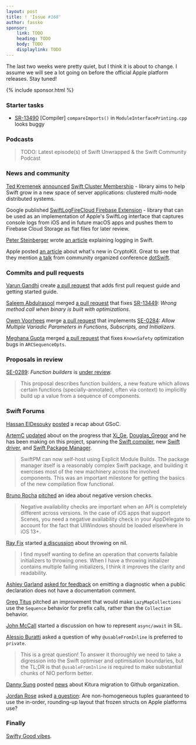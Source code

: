 ```yaml
---
layout: post
title: ! 'Issue #168'
author: fassko
sponsor:
    link: TODO
    heading: TODO
    body: TODO
    displaylink: TODO
---
```


The last two weeks were pretty quiet, but I think it is about to change. I assume we will see a lot going on before the official Apple platform releases. Stay tuned!

<!--excerpt-->

{% include sponsor.html %}

### Starter tasks

- [SR-13490](https://bugs.swift.org/browse/SR-13490) [Compiler] `compareImports()` in `ModuleInterfacePrinting.cpp` looks buggy

### Podcasts

> TODO: Latest episode(s) of Swift Unwrapped & the Swift Community Podcast

### News and community

[Ted Kremenek](https://twitter.com/tkremenek) [announced](https://www.github.com/apple/swift-cluster-membership) [Swift Cluster Membership](https://swift.org/blog/swift-cluster-membership/) - library aims to help Swift grow in a new space of server applications: clustered multi-node distributed systems.

Google published [SwiftLogFireCloud Firebase Extension](https://github.com/google/swiftlogfirecloud) - library that can be used as an implementation of Apple's SwiftLog interface that captures console logs from iOS and in future macOS apps and pushes them to Firebase Cloud Storage as flat files for later review.

[Peter Steinberger](https://twitter.com/steipete) wrote [an article](https://steipete.com/posts/logging-in-swift/) explaining logging in Swift.

Apple posted [an article](https://developer.apple.com/news/?id=3bwfq45y) about what's new in CryptoKit. Great to see that they mention [a talk](https://www.dotconferences.com/2020/02/cory-benfield-cryptography-in-swift) from community organized conference [dotSwift](https://www.dotswift.io/).


### Commits and pull requests

[Varun Gandhi](https://github.com/varungandhi-apple) create [a pull request](https://github.com/apple/swift/pull/33786) that adds first pull request guide and getting started guide.

[Saleem Abdulrasool](https://github.com/compnerd) merged [a pull request](https://github.com/apple/swift/pull/33770) that fixes [SR-13449](https://bugs.swift.org/browse/SR-13449): *Wrong method call when binary is built with optimizations*.

[Owen Voorhees](https://github.com/owenv) merge [a pull request](https://github.com/apple/swift/pull/29735) that implements [SE-0284](https://github.com/apple/swift-evolution/blob/master/proposals/0284-multiple-variadic-parameters.md): *Allow Multiple Variadic Parameters in Functions, Subscripts, and Initializers*.

[Meghana Gupta](https://github.com/meg-gupta) merged [a pull request](https://github.com/apple/swift/pull/33722) that fixes `KnownSafety` optimization bugs in `ARCSequenceOpts`.

### Proposals in review

[SE-0289](https://github.com/apple/swift-evolution/blob/master/proposals/0289-function-builders.md): *Function builders* is [under review](https://forums.swift.org/t/se-0289-function-builders/39889).

> This proposal describes function builders, a new feature which allows certain functions (specially-annotated, often via context) to implicitly build up a value from a sequence of components.


### Swift Forums

[Hassan ElDesouky](https://twitter.com/hassanedesouky) [posted](https://forums.swift.org/t/localization-of-compiler-diagnostic-messages/36412/41) a recap about GSoC.

[ArtemC](https://forums.swift.org/u/artemc) [updated](https://forums.swift.org/t/explicit-module-builds-the-new-swift-driver-and-swiftpm/36990/17) about on the progress that [Xi_Ge](https://forums.swift.org/u/xi_ge), [Douglas_Gregor](https://twitter.com/dgregor79) and he has been making on this project, spanning the [Swift compiler](https://github.com/apple/swift), new [Swift driver](https://github.com/apple/swift-driver), and [Swift Package Manager](https://github.com/apple/swift-package-manager).

> SwiftPM can now self-host using Explicit Module Builds. The package manager itself is a reasonably complex Swift package, and building it exercises most of the new machinery across the involved components. This was an important milestone for getting the basics of the new compilation flow functional.

[Bruno Rocha](https://twitter.com/rockbruno_) [pitched](https://forums.swift.org/t/support-negative-availability-literals/39946) an idea about negative version checks.

> Negative availability checks are important when an API is completely different across versions. In the case of iOS apps that support Scenes, you need a negative availability check in your AppDelegate to account for the fact that UIWindows should be loaded elsewhere in iOS 13+.

[Ray Fix](https://forums.swift.org/u/ray_fix) started [a discussion](https://forums.swift.org/t/throw-on-nil/39970) about throwing on nil.

> I find myself wanting to define an operation that converts failable initializers to throwing ones. When I have a throwing initializer contains multiple failing initializers, I think it improves the clarity and readability.

[Ashley Garland](https://forums.swift.org/u/bitjammer) [asked for feedback](https://forums.swift.org/t/diagnostic-for-undocumented-public-declarations/39980) on emitting a diagnostic when a public declaration does not have a documentation comment.

[Greg Titus](https://forums.swift.org/u/gregtitus) pitched an improvement that would make `LazyMapCollections` use the `Sequence` behavior for prefix calls, rather than the `Collection` behavior.

[John McCall](https://forums.swift.org/u/john_mccall) started a discussion on how to represent `async/await` in SIL.

[Alessio Buratti](https://forums.swift.org/u/alessioburatti) asked a question of why `@usableFromInline` is preferred to `private`.

> This is a great question! To answer it thoroughly we need to take a digression into the Swift optimiser and optimisation boundaries, but the TL;DR is that `@usableFromInline` is required to make substantial chunks of NIO perform better.

[Danny Sung](https://forums.swift.org/u/dannys42) posted [news](https://forums.swift.org/t/community-1st-steps-github-org-transition/40114) about Kitura migration to Github organization.

[Jordan Rose](https://twitter.com/UINT_MIN) asked [a question](https://forums.swift.org/t/guarantee-in-memory-tuple-layout-or-dont/40122): Are non-homogeneous tuples guaranteed to use the in-order, rounding-up layout that frozen structs on Apple platforms use?


### Finally

[Swifty Good vibes](https://twitter.com/AirspeedSwift/status/1302296452798885888).
